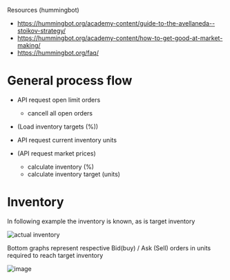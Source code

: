 Resources (hummingbot)
- https://hummingbot.org/academy-content/guide-to-the-avellaneda--stoikov-strategy/
- https://hummingbot.org/academy-content/how-to-get-good-at-market-making/
- https://hummingbot.org/faq/

# General process flow
- API request open limit orders
  - cancell all open orders

- (Load inventory targets (%))
- API request current inventory units
- (API request market prices)
  - calculate inventory (%)
  - calculate inventory target (units)

# Inventory

In following example the inventory is known, as is target inventory

![actual inventory](https://github.com/user-attachments/assets/1ff5773c-cce4-48ed-acec-a196ed7f004f)

Bottom graphs represent respective Bid(buy) / Ask (Sell) orders in units required to reach target inventory

![image](https://github.com/user-attachments/assets/aa3305b0-4e06-4759-8c1f-7c74fd5f7c17)




 
